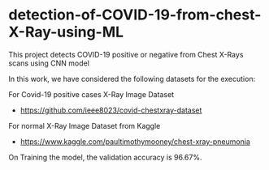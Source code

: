 # detection-of-COVID-19-from-chest-X-Ray-using-ML
This project detects COVID-19 positive or negative from Chest X-Rays scans using CNN model

In this work, we have considered the following datasets for the execution:

For Covid-19 positive cases X-Ray Image Dataset
  -  https://github.com/ieee8023/covid-chestxray-dataset

For normal X-Ray Image Dataset from Kaggle
  -  https://www.kaggle.com/paultimothymooney/chest-xray-pneumonia

On Training the model, the validation accuracy is 96.67%.
